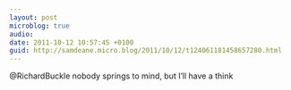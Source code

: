 ```yaml
---
layout: post
microblog: true
audio: 
date: 2011-10-12 10:57:45 +0100
guid: http://samdeane.micro.blog/2011/10/12/t124061181458657280.html
---
```

@RichardBuckle nobody springs to mind, but I’ll have a think

